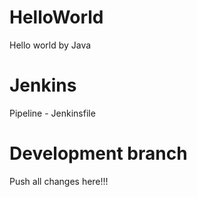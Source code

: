 # HelloWorld
Hello world by Java 
# Jenkins
Pipeline - Jenkinsfile
# Development branch
Push all changes here!!!
